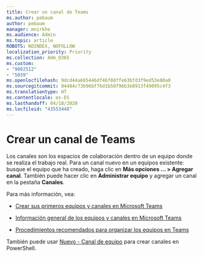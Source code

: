 ```yaml
---
title: Crear un canal de Teams
ms.author: pebaum
author: pebaum
manager: mnirkhe
ms.audience: Admin
ms.topic: article
ROBOTS: NOINDEX, NOFOLLOW
localization_priority: Priority
ms.collection: Adm_O365
ms.custom:
- "9002512"
- "5039"
ms.openlocfilehash: 9dcd44a665446df46f88ffe63bfd3f9ed53e80a0
ms.sourcegitcommit: 04484c73b96bf76d1b50796b3e8913f49095c4f3
ms.translationtype: HT
ms.contentlocale: es-ES
ms.lasthandoff: 04/18/2020
ms.locfileid: "43553448"
---
```

# <a name="create-a-teams-channel"></a>Crear un canal de Teams

Los canales son los espacios de colaboración dentro de un equipo donde se realiza el trabajo real. Para un canal nuevo en un equipos existente: busque el equipo que ha creado, haga clic en **Más opciones ... > Agregar canal**. También puede hacer clic en **Administrar equipo** y agregar un canal en la pestaña **Canales**.

Para más información, vea:

- [Crear sus primeros equipos y canales en Microsoft Teams](https://docs.microsoft.com/MicrosoftTeams/get-started-with-teams-create-your-first-teams-and-channels)

- [Información general de los equipos y canales en Microsoft Teams](https://docs.microsoft.com/microsoftteams/teams-channels-overview)

- [Procedimientos recomendados para organizar los equipos en Teams](https://docs.microsoft.com/MicrosoftTeams/best-practices-organizing)

También puede usar [Nuevo - Canal de equipo](https://docs.microsoft.com/powershell/module/teams/new-teamchannel?view=teams-ps) para crear canales en PowerShell. 
